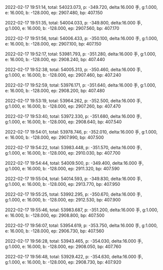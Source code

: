 2022-02-17 19:51:14, total: 54023.073, p: -349.720, delta:16.000 手, g:1.000, e: 16.000, b: -128.000, ep: 2907.480, bp: 407.150

2022-02-17 19:51:35, total: 54004.033, p: -349.800, delta:16.000 手, g:1.000, e: 16.000, b: -128.000, ep: 2907.560, bp: 407.170

2022-02-17 19:51:56, total: 54006.433, p: -350.100, delta:16.000 手, g:1.000, e: 16.000, b: -128.000, ep: 2907.100, bp: 407.150

2022-02-17 19:52:17, total: 53981.793, p: -351.280, delta:16.000 手, g:1.000, e: 16.000, b: -128.000, ep: 2908.240, bp: 407.440

2022-02-17 19:52:38, total: 54005.313, p: -350.460, delta:16.000 手, g:1.000, e: 16.000, b: -128.000, ep: 2907.460, bp: 407.240

2022-02-17 19:52:59, total: 53976.171, p: -351.640, delta:16.000 手, g:1.000, e: 16.000, b: -128.000, ep: 2908.200, bp: 407.480

2022-02-17 19:53:19, total: 53964.262, p: -352.500, delta:16.000 手, g:1.000, e: 16.000, b: -128.000, ep: 2907.260, bp: 407.470

2022-02-17 19:53:40, total: 53972.330, p: -351.680, delta:16.000 手, g:1.000, e: 16.000, b: -128.000, ep: 2908.640, bp: 407.540

2022-02-17 19:54:01, total: 53978.746, p: -352.010, delta:16.000 手, g:1.000, e: 16.000, b: -128.000, ep: 2907.990, bp: 407.500

2022-02-17 19:54:22, total: 53983.448, p: -351.570, delta:16.000 手, g:1.000, e: 16.000, b: -128.000, ep: 2910.030, bp: 407.700

2022-02-17 19:54:44, total: 54009.500, p: -349.400, delta:16.000 手, g:1.000, e: 16.000, b: -128.000, ep: 2911.320, bp: 407.590

2022-02-17 19:55:04, total: 54014.593, p: -349.830, delta:16.000 手, g:1.000, e: 16.000, b: -128.000, ep: 2913.770, bp: 407.950

2022-02-17 19:55:25, total: 53992.295, p: -350.670, delta:16.000 手, g:1.000, e: 16.000, b: -128.000, ep: 2912.530, bp: 407.900

2022-02-17 19:55:46, total: 53983.687, p: -351.200, delta:16.000 手, g:1.000, e: 16.000, b: -128.000, ep: 2908.800, bp: 407.500

2022-02-17 19:56:07, total: 53954.619, p: -353.750, delta:16.000 手, g:1.000, e: 16.000, b: -128.000, ep: 2906.730, bp: 407.560

2022-02-17 19:56:28, total: 53943.465, p: -354.030, delta:16.000 手, g:1.000, e: 16.000, b: -128.000, ep: 2908.050, bp: 407.760

2022-02-17 19:56:48, total: 53929.422, p: -354.630, delta:16.000 手, g:1.000, e: 16.000, b: -128.000, ep: 2908.730, bp: 407.920